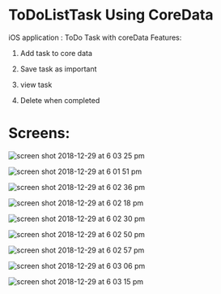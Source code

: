 # ToDoListTask Using CoreData

iOS application : ToDo Task with coreData
Features: 

1. Add task to core data

2. Save task as important

3. view task

4. Delete when completed
          
  # Screens:
    
  ![screen shot 2018-12-29 at 6 03 25 pm](https://user-images.githubusercontent.com/32428855/50538648-60e3ff00-0b98-11e9-8dae-90bc9ced8dfd.png)

![screen shot 2018-12-29 at 6 01 51 pm](https://user-images.githubusercontent.com/32428855/50538640-5fb2d200-0b98-11e9-94b0-740fe565e704.png)

![screen shot 2018-12-29 at 6 02 36 pm](https://user-images.githubusercontent.com/32428855/50538643-5fb2d200-0b98-11e9-8b22-30106e1813e2.png)

![screen shot 2018-12-29 at 6 02 18 pm](https://user-images.githubusercontent.com/32428855/50538641-5fb2d200-0b98-11e9-8887-3edb353e603e.png)

![screen shot 2018-12-29 at 6 02 30 pm](https://user-images.githubusercontent.com/32428855/50538642-5fb2d200-0b98-11e9-8bb1-e9c8d4464d6c.png)

![screen shot 2018-12-29 at 6 02 50 pm](https://user-images.githubusercontent.com/32428855/50538644-604b6880-0b98-11e9-90f5-623f6fea9b1d.png)

![screen shot 2018-12-29 at 6 02 57 pm](https://user-images.githubusercontent.com/32428855/50538645-604b6880-0b98-11e9-8c41-3c70f96afcfd.png)

![screen shot 2018-12-29 at 6 03 06 pm](https://user-images.githubusercontent.com/32428855/50538646-604b6880-0b98-11e9-89c8-1afcec5b9293.png)

![screen shot 2018-12-29 at 6 03 15 pm](https://user-images.githubusercontent.com/32428855/50538647-60e3ff00-0b98-11e9-9688-43967a9de574.png)








